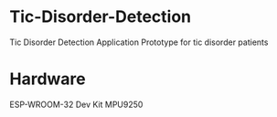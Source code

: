 # Tic-Disorder-Detection
Tic Disorder Detection Application Prototype for tic disorder patients

# Hardware
ESP-WROOM-32 Dev Kit
MPU9250
